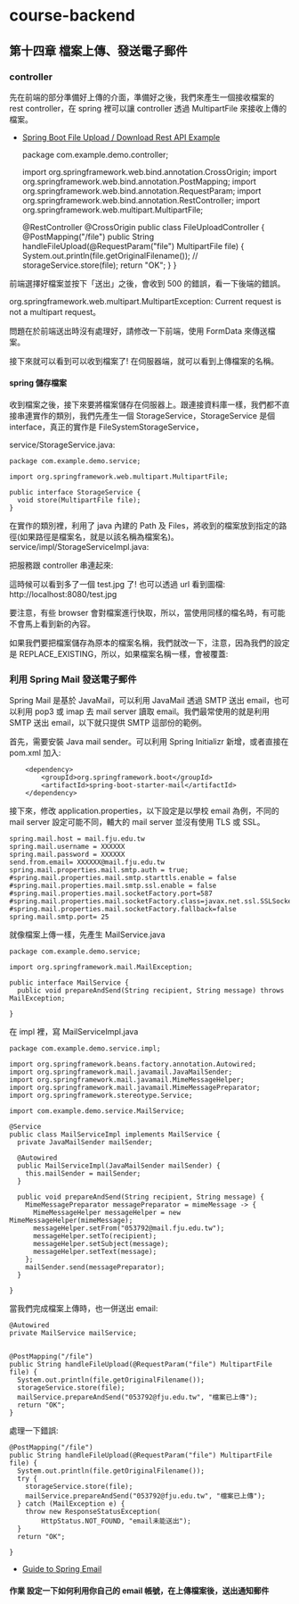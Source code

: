 # course-backend

## 第十四章 檔案上傳、發送電子郵件

### controller

先在前端的部分準備好上傳的介面，準備好之後，我們來產生一個接收檔案的 rest controller，在 spring 裡可以讓 controller 透過 MultipartFile 來接收上傳的檔案。

- [Spring Boot File Upload / Download Rest API Example](https://www.callicoder.com/spring-boot-file-upload-download-rest-api-example/)

  package com.example.demo.controller;

  import org.springframework.web.bind.annotation.CrossOrigin;
  import org.springframework.web.bind.annotation.PostMapping;
  import org.springframework.web.bind.annotation.RequestParam;
  import org.springframework.web.bind.annotation.RestController;
  import org.springframework.web.multipart.MultipartFile;

  @RestController
  @CrossOrigin
  public class FileUploadController {
  @PostMapping("/file")
  public String handleFileUpload(@RequestParam("file") MultipartFile file) {
  System.out.println(file.getOriginalFilename());
  // storageService.store(file);
  return "OK";
  }
  }

前端選擇好檔案並按下「送出」之後，會收到 500 的錯誤，看一下後端的錯誤。

org.springframework.web.multipart.MultipartException: Current request is not a multipart request。

問題在於前端送出時沒有處理好，請修改一下前端，使用 FormData 來傳送檔案。

接下來就可以看到可以收到檔案了! 在伺服器端，就可以看到上傳檔案的名稱。

#### spring 儲存檔案

收到檔案之後，接下來要將檔案儲存在伺服器上。跟連接資料庫一樣，我們都不直接串連實作的類別，我們先產生一個 StorageService，StorageService 是個 interface，真正的實作是 FileSystemStorageService，

service/StorageService.java:

    package com.example.demo.service;

    import org.springframework.web.multipart.MultipartFile;

    public interface StorageService {
      void store(MultipartFile file);
    }

在實作的類別裡，利用了 java 內建的 Path 及 Files，將收到的檔案放到指定的路徑(如果路徑是檔案名，就是以該名稱為檔案名)。
service/impl/StorageServiceImpl.java:

把服務跟 controller 串連起來:

這時候可以看到多了一個 test.jpg 了! 也可以透過 url 看到圖檔:
http://localhost:8080/test.jpg

要注意，有些 browser 會對檔案進行快取，所以，當使用同樣的檔名時，有可能不會馬上看到新的內容。

如果我們要把檔案儲存為原本的檔案名稱，我們就改一下，注意，因為我們的設定是 REPLACE_EXISTING，所以，如果檔案名稱一樣，會被覆蓋:

### 利用 Spring Mail 發送電子郵件

Spring Mail 是基於 JavaMail，可以利用 JavaMail 透過 SMTP 送出 email，也可以利用 pop3 或 imap 去 mail server 讀取 email。我們最常使用的就是利用 SMTP 送出 email，以下就只提供 SMTP 這部份的範例。

首先，需要安裝 Java mail sender。可以利用 Spring Initializr 新增，或者直接在 pom.xml 加入:

    	<dependency>
    		<groupId>org.springframework.boot</groupId>
    		<artifactId>spring-boot-starter-mail</artifactId>
    	</dependency>

接下來，修改 application.properties，以下設定是以學校 email 為例，不同的 mail server 設定可能不同，輔大的 mail server 並沒有使用 TLS 或 SSL。

    spring.mail.host = mail.fju.edu.tw
    spring.mail.username = XXXXXX
    spring.mail.password = XXXXXX
    send.from.email= XXXXXX@mail.fju.edu.tw
    spring.mail.properties.mail.smtp.auth = true;
    #spring.mail.properties.mail.smtp.starttls.enable = false
    #spring.mail.properties.mail.smtp.ssl.enable = false
    #spring.mail.properties.mail.socketFactory.port=587
    #spring.mail.properties.mail.socketFactory.class=javax.net.ssl.SSLSocketFactory
    #spring.mail.properties.mail.socketFactory.fallback=false
    spring.mail.smtp.port= 25

就像檔案上傳一樣，先產生 MailService.java

    package com.example.demo.service;

    import org.springframework.mail.MailException;

    public interface MailService {
      public void prepareAndSend(String recipient, String message) throws MailException;

    }

在 impl 裡，寫 MailServiceImpl.java

    package com.example.demo.service.impl;

    import org.springframework.beans.factory.annotation.Autowired;
    import org.springframework.mail.javamail.JavaMailSender;
    import org.springframework.mail.javamail.MimeMessageHelper;
    import org.springframework.mail.javamail.MimeMessagePreparator;
    import org.springframework.stereotype.Service;

    import com.example.demo.service.MailService;

    @Service
    public class MailServiceImpl implements MailService {
      private JavaMailSender mailSender;

      @Autowired
      public MailServiceImpl(JavaMailSender mailSender) {
        this.mailSender = mailSender;
      }

      public void prepareAndSend(String recipient, String message) {
        MimeMessagePreparator messagePreparator = mimeMessage -> {
          MimeMessageHelper messageHelper = new MimeMessageHelper(mimeMessage);
          messageHelper.setFrom("053792@mail.fju.edu.tw");
          messageHelper.setTo(recipient);
          messageHelper.setSubject(message);
          messageHelper.setText(message);
        };
        mailSender.send(messagePreparator);
      }

    }

當我們完成檔案上傳時，也一併送出 email:

    @Autowired
    private MailService mailService;


    @PostMapping("/file")
    public String handleFileUpload(@RequestParam("file") MultipartFile file) {
      System.out.println(file.getOriginalFilename());
      storageService.store(file);
      mailService.prepareAndSend("053792@fju.edu.tw", "檔案已上傳");
      return "OK";
    }

處理一下錯誤:

    @PostMapping("/file")
    public String handleFileUpload(@RequestParam("file") MultipartFile file) {
      System.out.println(file.getOriginalFilename());
      try {
        storageService.store(file);
        mailService.prepareAndSend("053792@fju.edu.tw", "檔案已上傳");
      } catch (MailException e) {
        throw new ResponseStatusException(
            HttpStatus.NOT_FOUND, "email未能送出");
      }
      return "OK";

    }

- [Guide to Spring Email](https://www.baeldung.com/spring-email)

#### 作業 設定一下如何利用你自己的 email 帳號，在上傳檔案後，送出通知郵件

